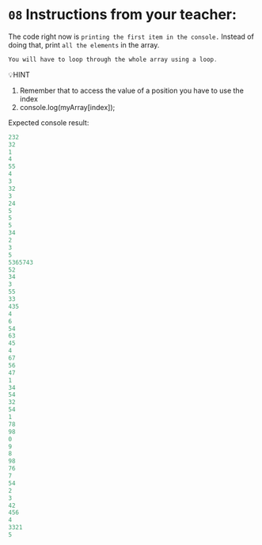 # `08` Instructions from your teacher:

The code right now is `printing the first item in the console.` Instead of doing that, print `all the elements` in the array.
```js
You will have to loop through the whole array using a loop.
```

💡HINT
1. Remember that to access the value of a position you have to use the index
2. console.log(myArray[index]);

Expected console result:
```js
232
32
1
4
55
4
3
32
3
24
5
5
5
34
2
3
5
5365743
52
34
3
55
33
435
4
6
54
63
45
4
67
56
47
1
34
54
32
54
1
78
98
0
9
8
98
76
7
54
2
3
42
456
4
3321
5
```